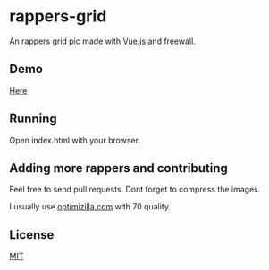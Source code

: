 # rappers-grid

An rappers grid pic made with [Vue.js](https://vuejs.org/) and [freewall](https://github.com/kombai/freewall).


## Demo

[Here](https://bertolo1988.github.io/rappers-grid/)

## Running

Open index.html with your browser.

## Adding more rappers and contributing

Feel free to send pull requests. Dont forget to compress the images.

I usually use [optimizilla.com](http://optimizilla.com/) with 70 quality.

## License

[MIT](LICENSE)

[license-url]: LICENSE
